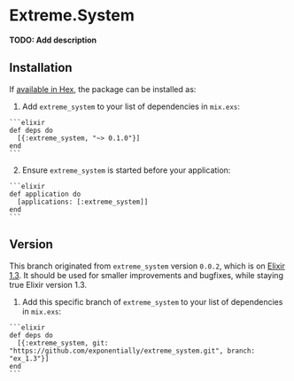 # Extreme.System

**TODO: Add description**

## Installation

If [available in Hex](https://hex.pm/docs/publish), the package can be installed as:

  1. Add `extreme_system` to your list of dependencies in `mix.exs`:

    ```elixir
    def deps do
      [{:extreme_system, "~> 0.1.0"}]
    end
    ```

  2. Ensure `extreme_system` is started before your application:

    ```elixir
    def application do
      [applications: [:extreme_system]]
    end
    ```
## Version

This branch originated from `extreme_system` version `0.0.2`, which is on [Elixir 1.3](https://hexdocs.pm/elixir/1.3.4/).
It should be used for smaller improvements and bugfixes, while staying true Elixir version 1.3.

  1. Add this specific branch of `extreme_system` to your list of dependencies in `mix.exs`:
  
  	```elixir
  	def deps do
  	  [{:extreme_system, git: "https://github.com/exponentially/extreme_system.git", branch: "ex_1.3"}]
  	end
  	```
